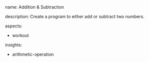 name: Addition & Subtraction

description: Create a program to either add or subtract two numbers.

aspects:
  - workout

insights:
  - arithmetic-operation
